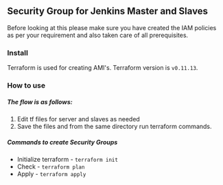 ## Security Group for Jenkins Master and Slaves

Before looking at this please make sure you have created the IAM policies as per your requirement and also taken care of all prerequisites.

### Install
Terraform is used for creating AMI's. 
Terraform version is `v0.11.13`.

### How to use

##### The flow is as follows:
1. Edit tf files for server and slaves as needed
2. Save the files and from the same directory run terraform commands.
   
##### Commands to create Security Groups
* Initialize terraform - `terraform init` 
* Check - `terraform plan`
* Apply - `terraform apply`
